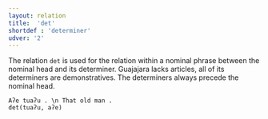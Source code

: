 ```yaml
---
layout: relation
title:  'det'
shortdef : 'determiner'
udver: '2'
---
```


The relation `det` is used for the relation within a nominal phrase between the nominal head and its determiner.
Guajajara lacks articles, all of its determiners are demonstratives. The determiners always precede the nominal head.

~~~ sdparse
Aʔe tuaʔu . \n That old man .
det(tuaʔu, aʔe)
~~~


<!-- Interlanguage links updated Po lis 14 15:35:22 CET 2022 -->
